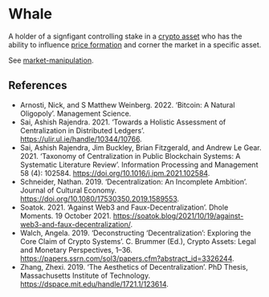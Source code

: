 # Whale
A holder of a signfigant controlling stake in a [crypto asset](cryptoasset.md) who has the ability to influence [price formation](price-formation.md) and corner the market in a specific asset.

See [market-manipulation](market-manipulation.md).

## References
* Arnosti, Nick, and S Matthew Weinberg. 2022. ‘Bitcoin: A Natural Oligopoly’. Management Science.
* Sai, Ashish Rajendra. 2021. ‘Towards a Holistic Assessment of Centralization in Distributed Ledgers’. https://ulir.ul.ie/handle/10344/10766.
* Sai, Ashish Rajendra, Jim Buckley, Brian Fitzgerald, and Andrew Le Gear. 2021. ‘Taxonomy of Centralization in Public Blockchain Systems: A Systematic Literature Review’. Information Processing and Management 58 (4): 102584. https://doi.org/10.1016/j.ipm.2021.102584.
* Schneider, Nathan. 2019. ‘Decentralization: An Incomplete Ambition’. Journal of Cultural Economy. https://doi.org/10.1080/17530350.2019.1589553.
* Soatok. 2021. ‘Against Web3 and Faux-Decentralization’. Dhole Moments. 19 October 2021. https://soatok.blog/2021/10/19/against-web3-and-faux-decentralization/.
* Walch, Angela. 2019. ‘Deconstructing ‘Decentralization’: Exploring the Core Claim of Crypto Systems’. C. Brummer (Ed.), Crypto Assets: Legal and Monetary Perspectives, 1–36. https://papers.ssrn.com/sol3/papers.cfm?abstract_id=3326244.
* Zhang, Zhexi. 2019. ‘The Aesthetics of Decentralization’. PhD Thesis, Massachusetts Institute of Technology. https://dspace.mit.edu/handle/1721.1/123614.